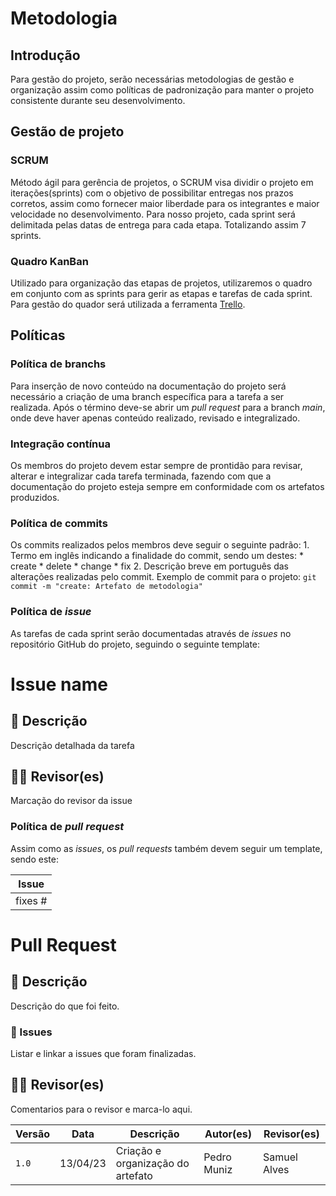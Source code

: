 # Metodologia

## Introdução
Para gestão do projeto, serão necessárias metodologias de gestão e organização assim como políticas de padronização para manter o projeto consistente durante seu desenvolvimento.

## Gestão de projeto

### SCRUM
Método ágil para gerência de projetos, o SCRUM visa dividir o projeto em iterações(sprints) com o objetivo de possibilitar entregas nos prazos corretos, assim como fornecer maior liberdade para os integrantes e maior velocidade no desenvolvimento. Para nosso projeto, cada sprint será delimitada pelas datas de entrega para cada etapa. Totalizando assim 7 sprints.

### Quadro KanBan
Utilizado para organização das etapas de projetos, utilizaremos o quadro em conjunto com as sprints para gerir as etapas e tarefas de cada sprint. Para gestão do quador será utilizada a ferramenta [Trello](https://trello.com).

## Políticas

### Política de branchs
Para inserção de novo conteúdo na documentação do projeto será necessário a criação de uma branch específica para a tarefa a ser realizada. Após o término deve-se abrir um _pull request_ para a branch _main_, onde deve haver apenas conteúdo realizado, revisado e integralizado.

### Integração contínua
Os membros do projeto devem estar sempre de prontidão para revisar, alterar e integralizar cada tarefa terminada, fazendo com que a documentação do projeto esteja sempre em conformidade com os artefatos produzidos.

### Política de commits
Os commits realizados pelos membros deve seguir o seguinte padrão:
    1. Termo em inglês indicando a finalidade do commit, sendo um destes:
        * create
        * delete
        * change
        * fix
    2. Descrição breve em português das alterações realizadas pelo commit.
Exemplo de commit para o projeto:
    `git commit -m "create: Artefato de metodologia"`

### Política de _issue_
As tarefas de cada sprint serão documentadas através de _issues_ no repositório GitHub do projeto, seguindo o seguinte template:

# Issue name

## 📝 Descrição

Descrição detalhada da tarefa

## 👩‍💻 Revisor(es)

Marcação do revisor da issue

### Política de _pull request_

Assim como as _issues_, os _pull requests_ também devem seguir um template, sendo este:

| Issue |
|:-----:|
|fixes #|

# Pull Request

## 📖 Descrição


Descrição do que foi feito.


### 🎫 Issues


Listar e linkar a issues que foram finalizadas.


## 👩‍💻 Revisor(es)


Comentarios para o revisor e marca-lo aqui.


|  Versão  |   Data   |                      Descrição                      |    Autor(es)   |  Revisor(es)  |
| -------- | -------- | --------------------------------------------------- | -------------- | ------------- |
|  `1.0`   | 13/04/23 | Criação e organização do artefato | Pedro Muniz | Samuel Alves |